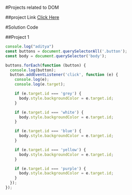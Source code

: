 #Projects related to DOM

##project Link
[Click Here](https://stackblitz.com/edit/dom-project-chaiaurcode?file=index.html)

#Solution Code 

##Project 1
```Javascript
console.log("aditya")
const buttons = document.querySelectorAll('.button');
const body = document.querySelector('body');

buttons.forEach(function (button) {
  console.log(button);
  button.addEventListener('click', function (e) {
    console.log(e);
    console.log(e.target);

    if (e.target.id === 'grey') {
      body.style.backgroundColor = e.target.id;
    }

    if (e.target.id === 'white') {
      body.style.backgroundColor = e.target.id;
    }

    if (e.target.id === 'blue') {
      body.style.backgroundColor = e.target.id;
    }

    if (e.target.id === 'yellow') {
      body.style.backgroundColor = e.target.id;
    }

    if (e.target.id === 'purple') {
      body.style.backgroundColor = e.target.id;
    }
  });
});


```
